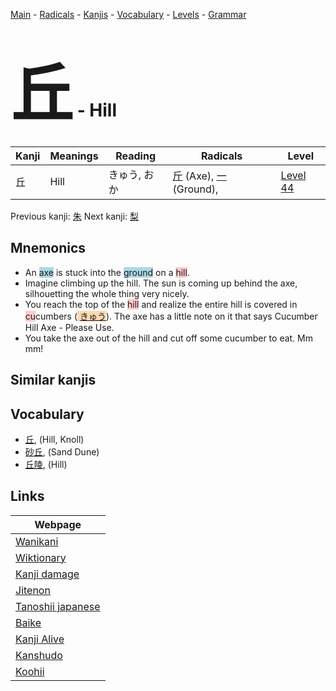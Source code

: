 <style> bigfont {font-size: 100px}</style>
[Main](../index.md) -
[Radicals](../radicals.md) -
[Kanjis](../kanjis.md) -
[Vocabulary](../vocabulary.md) -
[Levels](../levels.md) -
[Grammar](../grammar.md)
# <bigfont> 丘</bigfont> - Hill 

| Kanji | Meanings | Reading | Radicals | Level |
| --- | --- | --- | --- | --- |
| 丘 | Hill | きゅう, おか | [斤](../radicals/斤.md) (Axe), [一](../radicals/一.md) (Ground),  | [Level 44](../levels/wk_level44.md) |

Previous kanji: [朱](朱.md) Next kanji: [梨](梨.md) 

## Mnemonics
 * An <span style="background-color:#ADD8E6"> axe</span> is stuck into the <span style="background-color:#ADD8E6"> ground</span> on a <span style="background-color:#ffcccb"> hill</span>.
* Imagine climbing up the hill. The sun is coming up behind the axe,  silhouetting the whole thing very nicely.
* You reach the top of the <span style="background-color:#ffcccb"> hill</span> and realize the entire hill is covered in <span style="background-color:#ffcccb"> cu</span>cumbers (<span style="background-color:#fed8b1"> [きゅう](https://jisho.org/search/きゅう)</span>). The axe has a little note on it that says Cucumber Hill Axe - Please Use.
* You take the axe out of the hill and cut off some cucumber to eat. Mm mm!


## Similar kanjis
 


## Vocabulary
 * [丘](../vocabulary/丘.md), (Hill, Knoll)
* [砂丘](../vocabulary/丘.md), (Sand Dune)
* [丘陵](../vocabulary/丘.md), (Hill)



## Links 

| Webpage |
| --- |
| [Wanikani          ](https://www.wanikani.com/kanji/丘) |
| [Wiktionary        ](https://en.wiktionary.org/wiki/丘) |
| [Kanji damage      ](http://www.kanjidamage.com/kanji/search?utf8=✓&q=丘) |
| [Jitenon           ](https://jitenon.com/kanji/丘) |
| [Tanoshii japanese ](https://www.tanoshiijapanese.com/dictionary/kanji.cfm?k=丘) |
| [Baike             ](https://baike.baidu.com/item/丘) |
| [Kanji Alive       ](https://app.kanjialive.com/丘) |
| [Kanshudo          ](https://www.kanshudo.com/searchmn?q=丘) |
| [Koohii            ](https://kanji.koohii.com/study/kanji/丘) |
